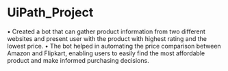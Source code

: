 # UiPath_Project
•	Created a bot that can gather product information from two different websites and present user with the product with highest rating and the lowest price.
•	The bot helped in automating the price comparison between Amazon and Flipkart, enabling users to easily find the most affordable product and make informed purchasing decisions.
